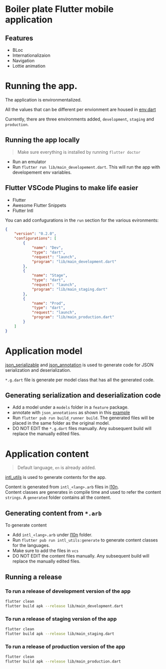 # Boiler plate Flutter mobile application

## Features
- BLoc
- Internationalizaion 
- Navigation
- Lottie animation


# Running the app.
The application is environmentalized.

All the values that can be different per envionment are housed in [env.dart](lib/common/constants)

Currently, there are three environments added, `development`, `staging` and `production`.

## Running the app locally 
> Make sure everything is installed by running `flutter doctor`

- Run an emulator
- Run `flutter run lib/main_developement.dart`. This will run the app with developement env variables.

## Flutter VSCode Plugins to make life easier
- Flutter
- Awesome Flutter Snippets
- Flutter Intl

You can add confugurations in the `run` section for the various evironments:

```json
{
    "version": "0.2.0",
    "configurations": [
        {
            "name": "Dev",
            "type": "dart",
            "request": "launch",
            "program": "lib/main_development.dart"
        },
        {
            "name": "Stage",
            "type": "dart",
            "request": "launch",
            "program": "lib/main_staging.dart"
        },
        {
            "name": "Prod",
            "type": "dart",
            "request": "launch",
            "program": "lib/main_production.dart"
        }
    ]
}
```

# Application model
[json_serializable](https://pub.dev/packages/json_serializable) and [json_annotation](https://pub.dev/packages/json_annotation) is used to generate code for JSON serialization and deserialization.

`*.g.dart` file is generate per model class that has all the generated code. 

## Generating serialization and deserialization code
- Add a model under a `models` folder in a `feature` package.
- annotate with `json_annotations` as shown in this [example](https://github.com/dart-lang/json_serializable/tree/master/example)
- Run `flutter pub run build_runner build`. The generated files will be placed in the same folder as the original model.
- DO NOT EDIT the `*.g.dart` files manually. Any subsequent build will replace the manually edited files.

# Application content
> Default language, `en` is already added.

[intl_utils](https://pub.dev/packages/intl_utils) is used to generate contents for the app.

Content is generated from `intl_<lang>.arb` files in [l10n](/lib/l10n). <br/>
Content classes are generates in compile time and used to refer the content `strings`. A `generated` folder contains all the content.

## Generating content from `*.arb`
To generate content
- Add `intl_<lang>.arb` under [l10n](/lib/l10n) folder.
- Run `flutter pub run intl_utils:generate` to generate content classes for the languages.
- Make sure to add the files in `vcs`
- DO NOT EDIT the content files manually. Any subsequent build will replace the manually edited files.

## Running a release 

### To run a release of development version of the app
```bash
flutter clean
flutter build apk --release lib/main_development.dart
```
### To run a release of staging version of the app
```bash
flutter clean
flutter build apk --release lib/main_staging.dart
```

### To run a release of production version of the app
```bash
flutter clean
flutter build apk --release lib/main_production.dart
```